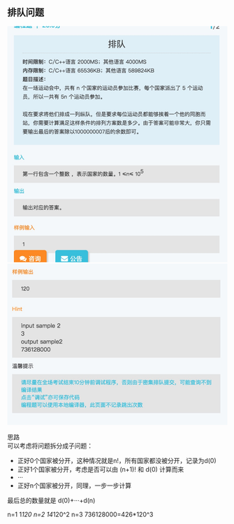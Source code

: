 ## 排队问题

![t1_1](t1_1.jpeg)
![t1_2](t1_2.jpeg)

思路  
可以考虑将问题拆分成子问题：
- 正好0个国家被分开，这种情况就是n!，所有国家都没被分开，记录为d(0)
- 正好1个国家被分开，考虑是否可以由 (n+1)! 和 d(0) 计算而来
- ···
- 正好n个国家被分开，同理，一步一步计算

最后总的数量就是 d(0)+···+d(n)

n=1 1*120
n=2 14*120^2
n=3 736128000=426*120^3